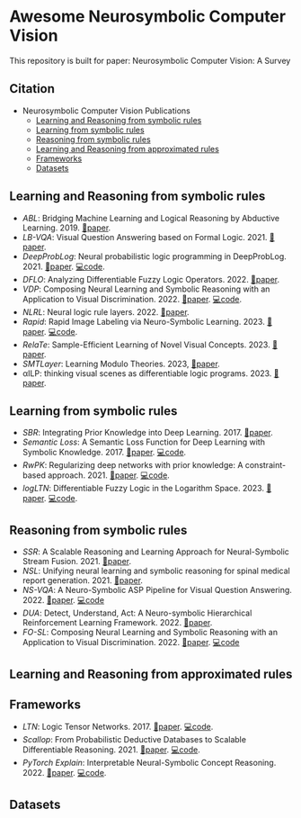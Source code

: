 # Awesome Neurosymbolic Computer Vision
This repository is built for paper: Neurosymbolic Computer Vision: A Survey

## Citation


- Neurosymbolic Computer Vision Publications
  -  [Learning and Reasoning from symbolic rules](#learning-and-reasoning-from-symbolic-rules)
  -  [Learning from symbolic rules](#learning-from-symbolic-rules)
  -  [Reasoning from symbolic rules](#reasoning-from-symbolic-rules)
  -  [Learning and Reasoning from approximated rules](#learning-and-reasoning-from-approximated-rules)
  -  [Frameworks](#frameworks)
  -  [Datasets](#datasets)


## Learning and Reasoning from symbolic rules

- *ABL*: Bridging Machine Learning and Logical Reasoning by Abductive Learning. 2019. [📑paper](https://proceedings.neurips.cc/paper_files/paper/2019/file/9c19a2aa1d84e04b0bd4bc888792bd1e-Paper.pdf).
- *LB-VQA*: Visual Question Answering based on Formal Logic. 2021. [📑paper](https://doi.org/10.1109/icmla52953.2021.00157).
- *DeepProbLog*: Neural probabilistic logic programming in DeepProbLog. 2021. [📑paper](https://doi.org/10.1016/j.artint.2021.103504). [💻code](https://github.com/ML-KULeuven/deepproblog).
- *DFLO*: Analyzing Differentiable Fuzzy Logic Operators. 2022. [📑paper](https://doi.org/10.1016/j.artint.2021.103602).
- *VDP*: Composing Neural Learning and Symbolic Reasoning with an Application to Visual Discrimination. 2022. [📑paper](https://doi.org/10.24963/ijcai.2022/466). [💻code](https://github.com/muraliadithya/vdp).
- *NLRL*: Neural logic rule layers. 2022. [📑paper](https://doi.org/10.1016/j.ins.2022.03.021).
- *Rapid*: Rapid Image Labeling via Neuro-Symbolic Learning. 2023. [📑paper](https://doi.org/10.1145/3580305.3599485). [💻code](https://github.com/Neural-Symbolic-Image-Labeling/Rapid/).
- *RelaTe*: Sample-Efficient Learning of Novel Visual Concepts. 2023. [📑paper](https://doi.org/10.48550/arxiv.2306.09482).
- *SMTLayer*: Learning Modulo Theories. 2023, [📑paper](https://doi.org/10.48550/arxiv.2301.11435).
- αILP: thinking visual scenes as differentiable logic programs. 2023. [📑paper](https://doi.org/10.1007/s10994-023-06320-1).


## Learning from symbolic rules

- *SBR*: Integrating Prior Knowledge into Deep Learning. 2017. [📑paper](https://doi.org/10.1109/icmla.2017.00-37).
- *Semantic Loss*: A Semantic Loss Function for Deep Learning with Symbolic Knowledge. 2017. [📑paper](https://proceedings.mlr.press/v80/xu18h.html). [💻code](https://github.com/UCLA-StarAI/Semantic-Loss).
- *RwPK*: Regularizing deep networks with prior knowledge: A constraint-based approach. 2021. [📑paper](https://doi.org/10.1016/j.knosys.2021.106989). [💻code](https://sites.google.com/view/regularizingdeepnetworks/home).
- *logLTN*: Differentiable Fuzzy Logic in the Logarithm Space. 2023. [📑paper](https://doi.org/10.48550/arxiv.2306.14546). [💻code](https://github.com/sbadredd/logltn-experiments).

 
## Reasoning from symbolic rules

- *SSR*: A Scalable Reasoning and Learning Approach for Neural-Symbolic Stream Fusion. 2021. [📑paper](https://doi.org/10.1609/aaai.v35i6.16633).
- *NSL*: Unifying neural learning and symbolic reasoning for spinal medical report generation. 2021. [📑paper](https://doi.org/10.1016/j.media.2020.101872).
- *NS-VQA*:  A Neuro-Symbolic ASP Pipeline for Visual Question Answering. 2022. [📑paper](https://doi.org/10.1017/s1471068422000229). [💻code](https://github.com/macehil/nesy-asp-vqa-pipeline)
- *DUA*: Detect, Understand, Act: A Neuro-symbolic Hierarchical Reinforcement Learning Framework. 2022. [📑paper](https://doi.org/10.1007/s10994-022-06142-7).
- *FO-SL*: Composing Neural Learning and Symbolic Reasoning with an Application to Visual Discrimination. 2022. [📑paper](https://doi.org/10.24963/ijcai.2022/466). [💻code](https://github.com/muraliadithya/vdp)

 
## Learning and Reasoning from approximated rules

 
## Frameworks

- *LTN*: Logic Tensor Networks. 2017. [📑paper](https://doi.org/10.1016/j.artint.2021.103649). [💻code](https://github.com/logictensornetworks/logictensornetworks).
- *Scallop*: From Probabilistic Deductive Databases to Scalable Differentiable Reasoning. 2021. [📑paper](https://openreview.net/forum?id=ngdcA1tlDvj). [💻code](https://www.scallop-lang.org/).
- *PyTorch Explain*: Interpretable Neural-Symbolic Concept Reasoning. 2022. [📑paper](https://proceedings.mlr.press/v202/barbiero23a.html). [💻code](https://pypi.org/project/torch-explain/).

 
## Datasets

